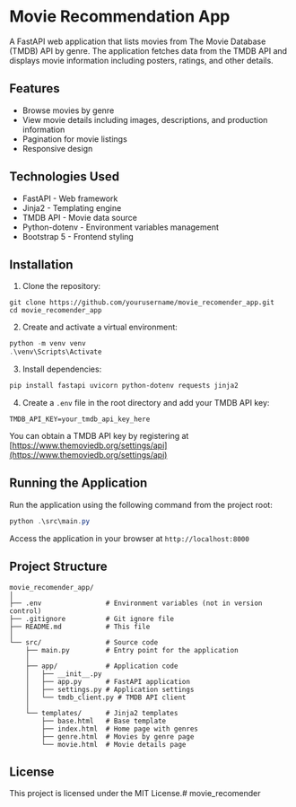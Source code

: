 # Movie Recommendation App

A FastAPI web application that lists movies from The Movie Database (TMDB) API by genre. The application fetches data from the TMDB API and displays movie information including posters, ratings, and other details.

## Features

- Browse movies by genre
- View movie details including images, descriptions, and production information
- Pagination for movie listings
- Responsive design

## Technologies Used

- FastAPI - Web framework
- Jinja2 - Templating engine
- TMDB API - Movie data source
- Python-dotenv - Environment variables management
- Bootstrap 5 - Frontend styling

## Installation

1. Clone the repository:
```
git clone https://github.com/yourusername/movie_recomender_app.git
cd movie_recomender_app
```

2. Create and activate a virtual environment:
```powershell
python -m venv venv
.\venv\Scripts\Activate
```

3. Install dependencies:
```powershell
pip install fastapi uvicorn python-dotenv requests jinja2
```

4. Create a `.env` file in the root directory and add your TMDB API key:
```
TMDB_API_KEY=your_tmdb_api_key_here
```

You can obtain a TMDB API key by registering at [https://www.themoviedb.org/settings/api](https://www.themoviedb.org/settings/api)

## Running the Application

Run the application using the following command from the project root:

```powershell
python .\src\main.py
```

Access the application in your browser at `http://localhost:8000`

## Project Structure

```
movie_recomender_app/
│
├── .env                # Environment variables (not in version control)
├── .gitignore          # Git ignore file
├── README.md           # This file
│
└── src/                # Source code
    ├── main.py         # Entry point for the application
    │
    ├── app/            # Application code
    │   ├── __init__.py
    │   ├── app.py      # FastAPI application
    │   ├── settings.py # Application settings
    │   └── tmdb_client.py # TMDB API client
    │
    └── templates/      # Jinja2 templates
        ├── base.html   # Base template
        ├── index.html  # Home page with genres
        ├── genre.html  # Movies by genre page
        └── movie.html  # Movie details page
```

## License

This project is licensed under the MIT License.#   m o v i e _ r e c o m e n d e r  
 